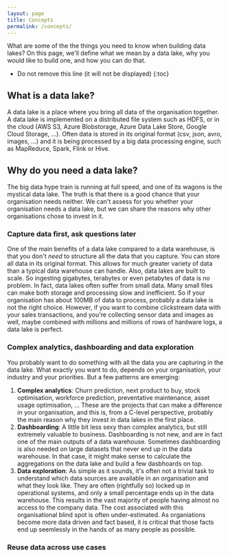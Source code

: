 ```yaml
---
layout: page
title: Concepts
permalink: /concepts/
---
```

What are some of the the things you need to know when building data lakes? On this page, we'll define what we mean by a data lake, why you would like to build one, and how you can do that. 
* Do not remove this line (it will not be displayed)
{:toc}

## What is a data lake?
A data lake is a place where you bring all data of the organisation together. A data lake is implemented on a distributed file system such as HDFS, or in the cloud (AWS S3, Azure Blobstorage, Azure Data Lake Store, Google Cloud Storage, ...). Often data is stored in its original format (csv, json, avro, images, ...) and it is being processed by a big data processing engine, such as MapReduce, Spark, Flink or Hive. 

## Why do you need a data lake?
The big data hype train is running at full speed, and one of its wagons is the mystical data lake. The truth is that there is a good chance that your organisation needs neither. We can't assess for you whether your organisation needs a data lake, but we can share the reasons why other organisations chose to invest in it.

### Capture data first, ask questions later
One of the main benefits of a data lake compared to a data warehouse, is that you don't *need* to structure all the data that you capture. You can store all data in its original format. This allows for much greater variety of data than a typical data warehouse can handle. Also, data lakes are built to scale. So ingesting gigabytes, terabytes or even petabytes of data is no problem. In fact, data lakes often suffer from small data. Many small files can make both storage and processing slow and inefficient. So if your organisation has about 100MB of data to process, probably a data lake is not the right choice. However, if you want to combine clickstream data with your sales transactions, and you're collecting sensor data and images as well, maybe combined with millions and millions of rows of hardware logs, a data lake is perfect. 

### Complex analytics, dashboarding and data exploration
You probably want to do something with all the data you are capturing in the data lake. What exactly you want to do, depends on your organisation, your industry and your priorities. But a few patterns are emerging:
1. **Complex analytics**: Churn prediction, next product to buy, stock optimisation, workforce prediction, preventative maintenance, asset usage optimisation, ... These are the projects that can make a difference in your organisation, and this is, from a C-level perspective, probably the main reason why they invest in data lakes in the first place. 
2. **Dashboarding**: A little bit less sexy than complex analytics, but still extremely valuable to business. Dashboarding is not new, and are in fact one of the main outputs of a data warehouse. Sometimes dashboarding is also needed on large datasets that never end up in the data warehouse. In that case, it might make sense to calculate the aggregations on the data lake and build a few dasbhoards on top. 
3. **Data exploration**: As simple as it sounds, it's often not a trivial task to understand which data sources are available in an organisation and what they look like. They are often (rightfully so) locked up in operational systems, and only a small percentage ends up in the data warehouse. This results in the vast majority of people having almost no access to the company data. The cost associated with this organisational blind spot is often under-estimated. As organiations become more data driven and fact based, it is critical that those facts end up seemlessly in the hands of as many people as possible.    

### Reuse data across use cases
  